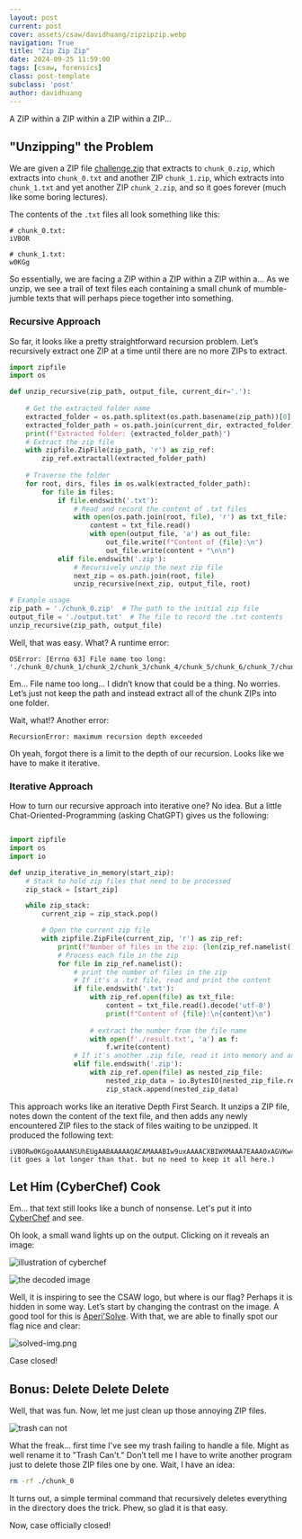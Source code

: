 ```yaml
---
layout: post
current: post
cover: assets/csaw/davidhuang/zipzipzip.webp
navigation: True
title: "Zip Zip Zip"
date: 2024-09-25 11:59:00
tags: [csaw, forensics]
class: post-template
subclass: 'post'
author: davidhuang
---
```


A ZIP within a ZIP within a ZIP within a ZIP... 

## "Unzipping" the Problem

We are given a ZIP file [challenge.zip](/assets/csaw/davidhuang/challenge.zip) that extracts to `chunk_0.zip`, which extracts into `chunk_0.txt` and another ZIP `chunk_1.zip`, which extracts into `chunk_1.txt` and yet another ZIP `chunk_2.zip`, and so it goes forever (much like some boring lectures).

The contents of the `.txt` files all look something like this:

```
# chunk_0.txt:
iVBOR

# chunk_1.txt:
w0KGg
```

So essentially, we are facing a ZIP within a ZIP within a ZIP within a… As we unzip, we see a trail of text files each containing a small chunk of mumble-jumble texts that will perhaps piece together into something.

### Recursive Approach

So far, it looks like a pretty straightforward recursion problem. Let’s recursively extract one ZIP at a time until there are no more ZIPs to extract.

```python
import zipfile
import os

def unzip_recursive(zip_path, output_file, current_dir='.'):
    
    # Get the extracted folder name
    extracted_folder = os.path.splitext(os.path.basename(zip_path))[0]
    extracted_folder_path = os.path.join(current_dir, extracted_folder)
    print(f"Extracted folder: {extracted_folder_path}")
    # Extract the zip file
    with zipfile.ZipFile(zip_path, 'r') as zip_ref:
        zip_ref.extractall(extracted_folder_path)
    
    # Traverse the folder
    for root, dirs, files in os.walk(extracted_folder_path):
        for file in files:
            if file.endswith('.txt'):
                # Read and record the content of .txt files
                with open(os.path.join(root, file), 'r') as txt_file:
                    content = txt_file.read()
                    with open(output_file, 'a') as out_file:
                        out_file.write(f"Content of {file}:\n")
                        out_file.write(content + "\n\n")
            elif file.endswith('.zip'):
                # Recursively unzip the next zip file
                next_zip = os.path.join(root, file)
                unzip_recursive(next_zip, output_file, root)

# Example usage
zip_path = './chunk_0.zip'  # The path to the initial zip file
output_file = './output.txt'  # The file to record the .txt contents
unzip_recursive(zip_path, output_file)
```

Well, that was easy. What? A runtime error:

```
OSError: [Errno 63] File name too long: './chunk_0/chunk_1/chunk_2/chunk_3/chunk_4/chunk_5/chunk_6/chunk_7/chunk_8/chunk_9/chunk_10/chunk_11/chunk_12/chunk_13/chunk_14/chunk_15/chunk_16/chunk_17/chunk_18/chunk_19/chunk_20/chunk_21/chunk_22/chunk_23/chunk_24/chunk_25/chunk_26/chunk_27/chunk_28/chunk_29/chunk_30/chunk_31/chunk_32/chunk_33/chunk_34/chunk_35/chunk_36/chunk_37/chunk_38/chunk_39/chunk_40/chunk_41/chunk_42/chunk_43/chunk_44/chunk_45/chunk_46/chunk_47/chunk_48/chunk_49/chunk_50/chunk_51/chunk_52/chunk_53/chunk_54/chunk_55/chunk_56/chunk_57/chunk_58/chunk_59/chunk_60/chunk_61/chunk_62/chunk_63/chunk_64/chunk_65/chunk_66/chunk_67/chunk_68/chunk_69/chunk_70/chunk_71/chunk_72/chunk_73/chunk_74/chunk_75/chunk_76/chunk_77/chunk_78/chunk_79/chunk_80/chunk_81/chunk_82/chunk_83/chunk_84/chunk_85/chunk_86/chunk_87/chunk_88/chunk_89/chunk_90/chunk_91/chunk_92/chunk_93/chunk_94/chunk_95/chunk_96/chunk_97/chunk_98/chunk_99/chunk_100/chunk_101/chunk_102/chunk_103/chunk_104/chunk_105/chunk_106/chunk_107/chunk_108/chunk_109/chunk_110/chunk_111/chunk_112.zip'
```

Em... File name too long... I didn’t know that could be a thing. No worries. Let’s just not keep the path and instead extract all of the chunk ZIPs into one folder. 

Wait, what!? Another error:

```
RecursionError: maximum recursion depth exceeded
```

Oh yeah, forgot there is a limit to the depth of our recursion. Looks like we have to make it iterative.

### Iterative Approach

How to turn our recursive approach into iterative one? No idea. But a little Chat-Oriented-Programming (asking ChatGPT) gives us the following:

```python

import zipfile
import os
import io

def unzip_iterative_in_memory(start_zip):
    # Stack to hold zip files that need to be processed
    zip_stack = [start_zip]

    while zip_stack:
        current_zip = zip_stack.pop()

        # Open the current zip file
        with zipfile.ZipFile(current_zip, 'r') as zip_ref:
            print(f"Number of files in the zip: {len(zip_ref.namelist())}")
            # Process each file in the zip
            for file in zip_ref.namelist():
                # print the number of files in the zip
                # If it's a .txt file, read and print the content
                if file.endswith('.txt'):
                    with zip_ref.open(file) as txt_file:
                        content = txt_file.read().decode('utf-8')
                        print(f"Content of {file}:\n{content}\n")
                        
                    # extract the number from the file name
                    with open(f'./result.txt', 'a') as f:
                        f.write(content)
                # If it's another .zip file, read it into memory and add to the stack
                elif file.endswith('.zip'):
                    with zip_ref.open(file) as nested_zip_file:
                        nested_zip_data = io.BytesIO(nested_zip_file.read())
                        zip_stack.append(nested_zip_data)

```

This approach works like an iterative Depth First Search. It unzips a ZIP file, notes down the content of the text file, and then adds any newly encountered ZIP files to the stack of files waiting to be unzipped. It produced the following text:

```
iVBORw0KGgoAAAANSUhEUgAABAAAAAQACAMAAABIw9uxAAAACXBIWXMAAA7EAAAOxAGVKw4bAAAASFBMVEUSHTIPGSz8/dr5UAj7oAjxNhcMK0lNxvD0+... 
(it goes a lot longer than that. but no need to keep it all here.)
```

## Let Him (CyberChef) Cook

Em... that text still looks like a bunch of nonsense. Let's put it into [CyberChef](https://gchq.github.io/CyberChef/) and see.

Oh look, a small wand lights up on the output. Clicking on it reveals an image:

![illustration of cyberchef](/assets/csaw/davidhuang/cyberchef.png)

![the decoded image](/assets/csaw/davidhuang/decoded-img.png)

Well, it is inspiring to see the CSAW logo, but where is our flag? Perhaps it is hidden in some way. Let’s start by changing the contrast on the image. A good tool for this is [Aperi'Solve](https://www.aperisolve.com/). With that, we are able to finally spot our flag nice and clear:

![solved-img.png](/assets/csaw/davidhuang/solved-img.png)

Case closed!

## Bonus: Delete Delete Delete

Well, that was fun. Now, let me just clean up those annoying ZIP files. 

![trash can not](/assets/csaw/davidhuang/path-too-long.png)

What the freak... first time I've see my trash failing to handle a file. Might as well rename it to "Trash Can't." Don’t tell me I have to write another program just to delete those ZIP files one by one. Wait, I have an idea:


```bash
rm -rf ./chunk_0
```

It turns out, a simple terminal command that recursively deletes everything in the directory does the trick. Phew, so glad it is that easy.

Now, case officially closed!
